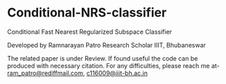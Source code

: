# Conditional-NRS-classifier
Conditional Fast Nearest Regularized Subspace Classifier

Developed by
Ramnarayan Patro
Research Scholar
IIIT, Bhubaneswar

The related paper is under Review. If found useful the code can be produced with necessary citation.
For any difficulties, please reach me at- ram_patro@rediffmail.com, c116009@iiit-bh.ac.in
